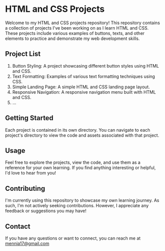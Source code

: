 
# HTML and CSS Projects

Welcome to my HTML and CSS projects repository! This repository contains a collection of projects I've been working on as I learn HTML and CSS. These projects include various examples of buttons, texts, and other elements to practice and demonstrate my web development skills.

## Project List

1. Button Styling: A project showcasing different button styles using HTML and CSS.
2. Text Formatting: Examples of various text formatting techniques using CSS.
3. Simple Landing Page: A simple HTML and CSS landing page layout.
4. Responsive Navigation: A responsive navigation menu built with HTML and CSS.
5. ...

## Getting Started

Each project is contained in its own directory. You can navigate to each project's directory to view the code and assets associated with that project.

## Usage

Feel free to explore the projects, view the code, and use them as a reference for your own learning. If you find anything interesting or helpful, I'd love to hear from you!

## Contributing

I'm currently using this repository to showcase my own learning journey. As such, I'm not actively seeking contributions. However, I appreciate any feedback or suggestions you may have!

## Contact

If you have any questions or want to connect, you can reach me at mennia17@gmail.com
